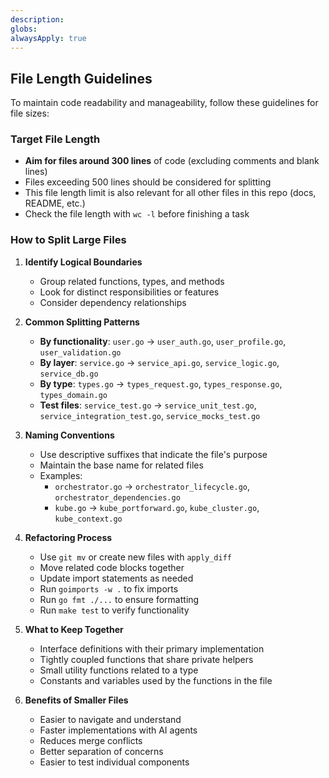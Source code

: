 ```yaml
---
description: 
globs: 
alwaysApply: true
---
```

## File Length Guidelines

To maintain code readability and manageability, follow these guidelines for file sizes:

### Target File Length
- **Aim for files around 300 lines** of code (excluding comments and blank lines)
- Files exceeding 500 lines should be considered for splitting
- This file length limit is also relevant for all other files in this repo (docs, README, etc.)
- Check the file length with `wc -l` before finishing a task

### How to Split Large Files

1. **Identify Logical Boundaries**
   - Group related functions, types, and methods
   - Look for distinct responsibilities or features
   - Consider dependency relationships

2. **Common Splitting Patterns**
   - **By functionality**: `user.go` → `user_auth.go`, `user_profile.go`, `user_validation.go`
   - **By layer**: `service.go` → `service_api.go`, `service_logic.go`, `service_db.go`
   - **By type**: `types.go` → `types_request.go`, `types_response.go`, `types_domain.go`
   - **Test files**: `service_test.go` → `service_unit_test.go`, `service_integration_test.go`, `service_mocks_test.go`

3. **Naming Conventions**
   - Use descriptive suffixes that indicate the file's purpose
   - Maintain the base name for related files
   - Examples:
     - `orchestrator.go` → `orchestrator_lifecycle.go`, `orchestrator_dependencies.go`
     - `kube.go` → `kube_portforward.go`, `kube_cluster.go`, `kube_context.go`

4. **Refactoring Process**
   - Use `git mv` or create new files with `apply_diff`
   - Move related code blocks together
   - Update import statements as needed
   - Run `goimports -w .` to fix imports
   - Run `go fmt ./...` to ensure formatting
   - Run `make test` to verify functionality

5. **What to Keep Together**
   - Interface definitions with their primary implementation
   - Tightly coupled functions that share private helpers
   - Small utility functions related to a type
   - Constants and variables used by the functions in the file

6. **Benefits of Smaller Files**
   - Easier to navigate and understand
   - Faster implementations with AI agents
   - Reduces merge conflicts
   - Better separation of concerns
   - Easier to test individual components
